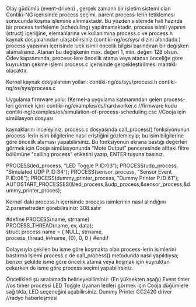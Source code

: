 Olay güdümlü (event-driven) , gerçek zamanlı bir işletim sistemi olan Contiki-NG içerisinde process seçimi, parent process-lerin tetiklemesi sonucunda koşma işlemine alınmaktadır. Bu yüzden sistemde hali hazırda bir process tarifeleme (scheduling) yapılmamaktadır. process isimli yapının (struct) içeriğine, elemanlarına ve kullanımına process.c ve process.h kaynak dosyalarından ulaşabilirsiniz (contiki-ng/os/sys/ dizini altındadır.)
process yapısının içerisinde luck isimli öncelik bilgisi barındıran bir değişken atamalısınız. Atanan bu değişkenin max. değeri 1, min. değeri 128 olsun. Ödev kapsamında, process-lere öncelik atama veya atanan önceliğe göre kuyruktan çekme işlemi process.c içerisinde gerçekleştirilmesi mantıklı olacaktır.

Kernel kaynak dosyalarının yolları:
contiki-ng/os/sys/process.h
contiki-ng/os/sys/process.c


Uygulama firmware yolu: (Kernel-a uygulama katmanından gelen process-leri görmek için)
contiki-ng/examples/os/hardworker.c //firmware kodu
contiki-ng/examples/os/simulation-of-process-scheduling.csc //Cooja için simülasyon dosyası

kaynaklarını inceleyiniz. process.c dosyasında call_process() fonksiyonunun process-lerin isim bilgilerine nasıl eriştiğini gözlemleyip; bu isim bilgilerine göre öncelik ataması yapabilirsiniz. Bu fonksiyonun ekrana bastığı değerleri görmek için Cooja simülasyonunda “Mote Output” penceresinde alttaki filtre bölümüne "calling process" etiketini yazıp, ENTER tuşuna basınız.


PROCESS(led_process, "LED Toggle P.ID:03");
PROCESS(udp_process, "Simulated UDP P.ID:34");
PROCESS(sensor_process, "Sensor Event P.ID:06");
PROCESS(dummy_printer_process, "Dummy Printer P.ID:61");
AUTOSTART_PROCESSES(&led_process,&udp_process,&sensor_process,&dummy_printer_proces);

Kernel-daki process.h içerisinde process isimlerinin nasıl alındığını 2.parametreden görebilirsiniz: 308.satır

#define PROCESS(name, strname)           \
 PROCESS_THREAD(name, ev, data);         \
 struct process name = { NULL, strname,       \
                         process_thread_##name, {0}, 0, 0 }
#endif

Dolayısıyla çekilen bu isme göre koşmakta olan process-lerin isimlerini bastırma işlemi process.c de call_process() metodunda nasıl yapıldıysa; benzer şekilde isme göre öncelik atama veya koşmak için kuyruktan çekerken de isme göre process seçimi yapabilirsiniz. 
    
Öncelikleri şu sıralamada belirleyebilirsiniz: (En yüksekten aşağı)
Event timer //os timer processi
LED Toggle //yanan ledleri görmek için Cooja düğümlere sağ tıkla, LED seçeneğini açabilirsiniz.
Dummy Printer 
CC2420 driver //radyo haberleşmesi
